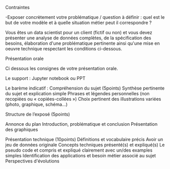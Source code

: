 Contraintes 

-Exposer concrètement votre problématique / question à définir : quel est le but de votre modèle et à quelle situation métier peut il correspondre ?

Vous êtes un data scientist pour un client (fictif ou non) et vous devez présenter une analyse de données complètes, de la spécification des besoins, élaboration d'une problématique pertinente ainsi qu'une mise en oeuvre technique respectant les conditions ci-dessous. 




Présentation orale 
 
Ci dessous les consignes de votre présentation orale. 
 
Le support : Jupyter notebook ou PPT 
 
Le barème indicatif : 
Compréhension du sujet (5points)
Synthèse pertinente du sujet et explication simple 
Phrases et légendes personnelles (non recopiées ou « copiées-collées ») 
Choix pertinent des illustrations variées (photo, graphique, schéma...)  

Structure de l’exposé (5points)

Annonce du plan
Introduction, problématique et conclusion 
Présentation des graphiques

Présentation technique (10points)
Définitions et vocabulaire précis 
Avoir un jeu de données originale 
Concepts techniques présenté(s) et expliqué(s) 
Le pseudo code et compris et expliqué clairement avec un/des examples simples
Identification des applications et besoin métier associé au sujet 
Perspectives d'évolutions 

 
